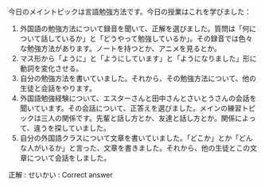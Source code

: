今日のメイントピックは言語勉強方法です。今日の授業はこれを学びました：
1. 外国語の勉強方法について録音を聞いて、正解を選びました。質問は「何について話しているか」と「どうやって勉強しているか」。その録音では色々な勉強方法があります。ノートを持つとか、アニメを見るとか。
2. マス形から「ように」と「ようにしています」と「ようになりました」形に動詞を変化させる。
3. 自分の勉強方法を書いていました。それから、その勉強方法について、他の生徒と会話をやります。
4. 外国語勉強経験について、エスターさんと田中さんとさいとうさんの会話を聞いています。その会話について、正答えを選びました。メインの練習トピックは三人の関係です。先輩と話し方とか、友達と話し方とか。関係によって、違うを探していました。
5. 自分の外国語クラスについて文章を書いていました。「どこか」とか「どんな人がいるか」と言った、文章を書きました。それから、他の生徒とこの文章について会話をしました。

正解 : せいかい : Correct answer